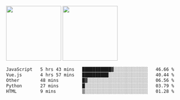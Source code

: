<img src="https://github-readme-stats.vercel.app/api?username=Dream4ever&count_private=true&show_icons=true&theme=tokyonight" height="150" /> <img src="https://github-readme-stats.vercel.app/api/top-langs/?username=Dream4ever&count_private=true&show_icons=true&theme=tokyonight&langs_count=5&layout=compact" height="150" />

<!--START_SECTION:waka-->

```txt
JavaScript   5 hrs 43 mins   ███████████▓░░░░░░░░░░░░░   46.66 %
Vue.js       4 hrs 57 mins   ██████████░░░░░░░░░░░░░░░   40.44 %
Other        48 mins         █▓░░░░░░░░░░░░░░░░░░░░░░░   06.56 %
Python       27 mins         █░░░░░░░░░░░░░░░░░░░░░░░░   03.79 %
HTML         9 mins          ▒░░░░░░░░░░░░░░░░░░░░░░░░   01.28 %
```

<!--END_SECTION:waka-->
